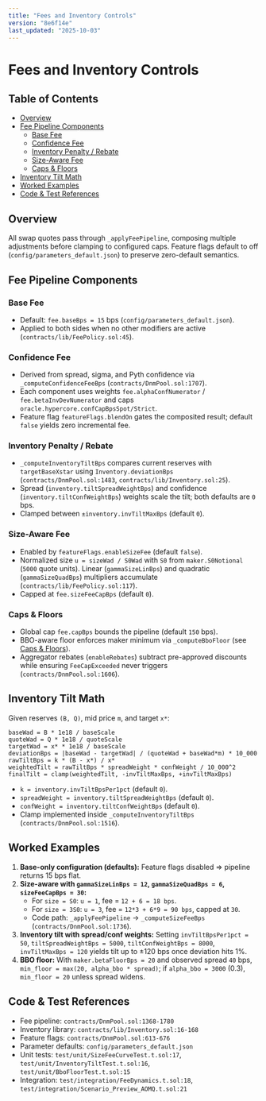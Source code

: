 ```yaml
---
title: "Fees and Inventory Controls"
version: "8e6f14e"
last_updated: "2025-10-03"
---
```


# Fees and Inventory Controls

## Table of Contents
- [Overview](#overview)
- [Fee Pipeline Components](#fee-pipeline-components)
  - [Base Fee](#base-fee)
  - [Confidence Fee](#confidence-fee)
  - [Inventory Penalty / Rebate](#inventory-penalty--rebate)
  - [Size-Aware Fee](#size-aware-fee)
  - [Caps & Floors](#caps--floors)
- [Inventory Tilt Math](#inventory-tilt-math)
- [Worked Examples](#worked-examples)
- [Code & Test References](#code--test-references)

## Overview
All swap quotes pass through `_applyFeePipeline`, composing multiple adjustments before clamping to configured caps. Feature flags default to off (`config/parameters_default.json`) to preserve zero-default semantics.

## Fee Pipeline Components
### Base Fee
- Default: `fee.baseBps = 15` bps (`config/parameters_default.json`).
- Applied to both sides when no other modifiers are active (`contracts/lib/FeePolicy.sol:45`).

### Confidence Fee
- Derived from spread, sigma, and Pyth confidence via `_computeConfidenceFeeBps` (`contracts/DnmPool.sol:1707`).
- Each component uses weights `fee.alphaConfNumerator` / `fee.betaInvDevNumerator` and caps `oracle.hypercore.confCapBpsSpot/Strict`.
- Feature flag `featureFlags.blendOn` gates the composited result; default `false` yields zero incremental fee.

### Inventory Penalty / Rebate
- `_computeInventoryTiltBps` compares current reserves with `targetBaseXstar` using `Inventory.deviationBps` (`contracts/DnmPool.sol:1483`, `contracts/lib/Inventory.sol:25`).
- Spread (`inventory.tiltSpreadWeightBps`) and confidence (`inventory.tiltConfWeightBps`) weights scale the tilt; both defaults are `0` bps.
- Clamped between `±inventory.invTiltMaxBps` (default `0`).

### Size-Aware Fee
- Enabled by `featureFlags.enableSizeFee` (default `false`).
- Normalized size `u = sizeWad / S0Wad` with `S0` from `maker.S0Notional` (`5000` quote units). Linear (`gammaSizeLinBps`) and quadratic (`gammaSizeQuadBps`) multipliers accumulate (`contracts/lib/FeePolicy.sol:117`).
- Capped at `fee.sizeFeeCapBps` (default `0`).

### Caps & Floors
- Global cap `fee.capBps` bounds the pipeline (default `150` bps).
- BBO-aware floor enforces maker minimum via `_computeBboFloor` (see [Caps & Floors](#caps--floors)).
- Aggregator rebates (`enableRebates`) subtract pre-approved discounts while ensuring `FeeCapExceeded` never triggers (`contracts/DnmPool.sol:1606`).

## Inventory Tilt Math
Given reserves `(B, Q)`, mid price `m`, and target `x*`:

```
baseWad = B * 1e18 / baseScale
quoteWad = Q * 1e18 / quoteScale
targetWad = x* * 1e18 / baseScale
deviationBps = |baseWad - targetWad| / (quoteWad + baseWad*m) * 10_000
rawTiltBps = k * (B - x*) / x*
weightedTilt = rawTiltBps * spreadWeight * confWeight / 10_000^2
finalTilt = clamp(weightedTilt, -invTiltMaxBps, +invTiltMaxBps)
```
- `k = inventory.invTiltBpsPer1pct` (default `0`).
- `spreadWeight = inventory.tiltSpreadWeightBps` (default `0`).
- `confWeight = inventory.tiltConfWeightBps` (default `0`).
- Clamp implemented inside `_computeInventoryTiltBps` (`contracts/DnmPool.sol:1516`).

## Worked Examples
1. **Base-only configuration (defaults):** Feature flags disabled ⇒ pipeline returns 15 bps flat.
2. **Size-aware with `gammaSizeLinBps = 12`, `gammaSizeQuadBps = 6`, `sizeFeeCapBps = 30`:**
   - For `size = S0`: `u = 1`, fee = `12 + 6 = 18 bps`.
   - For `size = 3S0`: `u = 3`, fee = `12*3 + 6*9 = 90 bps`, capped at `30`.
   - Code path: `_applyFeePipeline` → `_computeSizeFeeBps` (`contracts/DnmPool.sol:1736`).
3. **Inventory tilt with spread/conf weights:** Setting `invTiltBpsPer1pct = 50`, `tiltSpreadWeightBps = 5000`, `tiltConfWeightBps = 8000`, `invTiltMaxBps = 120` yields tilt up to ±120 bps once deviation hits 1%.
4. **BBO floor:** With `maker.betaFloorBps = 20` and observed spread `40` bps, `min_floor = max(20, alpha_bbo * spread)`; if `alpha_bbo = 3000` (0.3), `min_floor = 20` unless spread widens.

## Code & Test References
- Fee pipeline: `contracts/DnmPool.sol:1368-1780`
- Inventory library: `contracts/lib/Inventory.sol:16-168`
- Feature flags: `contracts/DnmPool.sol:613-676`
- Parameter defaults: `config/parameters_default.json`
- Unit tests: `test/unit/SizeFeeCurveTest.t.sol:17`, `test/unit/InventoryTiltTest.t.sol:16`, `test/unit/BboFloorTest.t.sol:15`
- Integration: `test/integration/FeeDynamics.t.sol:18`, `test/integration/Scenario_Preview_AOMQ.t.sol:21`
